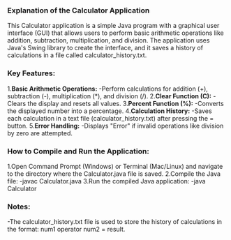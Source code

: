 ### Explanation of the Calculator Application
This Calculator application is a simple Java program with a graphical user interface (GUI) that allows users to perform basic arithmetic operations like addition, subtraction, multiplication, and division. The application uses Java's Swing library to create the interface, and it saves a history of calculations in a file called calculator_history.txt.

### Key Features:
1.**Basic Arithmetic Operations:**
  -Perform calculations for addition (+), subtraction (-), multiplication (*), and division (/).
2.**Clear Function (C):**
  -Clears the display and resets all values.
3.**Percent Function (%):**
  -Converts the displayed number into a percentage.
4.**Calculation History:**
  -Saves each calculation in a text file (calculator_history.txt) after pressing the = button.
5.**Error Handling:**
  -Displays "Error" if invalid operations like division by zero are attempted.

### How to Compile and Run the Application:
1.Open Command Prompt (Windows) or Terminal (Mac/Linux) and navigate to the directory where the Calculator.java file is saved.
2.Compile the Java file:
  -javac Calculator.java
3.Run the compiled Java application:
  -java Calculator

### Notes:
  -The calculator_history.txt file is used to store the history of calculations in the format: num1 operator num2 = result.

